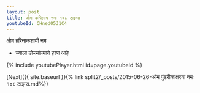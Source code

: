```yaml
---
layout: post
title: ओम कपिलाय नमः १०८ टाइम्स
youtubeId: CHned05J1C4
---
```

 
 
 ओम हरिनाकशायी नमः  
 
 -  ज्याला डोळ्यांप्रमाणे हरण आहे 
 
  
 
  
 
 
 
 
 
 


{% include youtubePlayer.html id=page.youtubeId %}
 
[Next]({{ site.baseurl }}{% link  split2/_posts/2015-06-26-ओम पुंडरीकाक्षरया नमः १०८ टाइम्स.md%})
 
